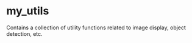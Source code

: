 # my_utils
Contains a collection of utility functions related to image display, object detection, etc.
